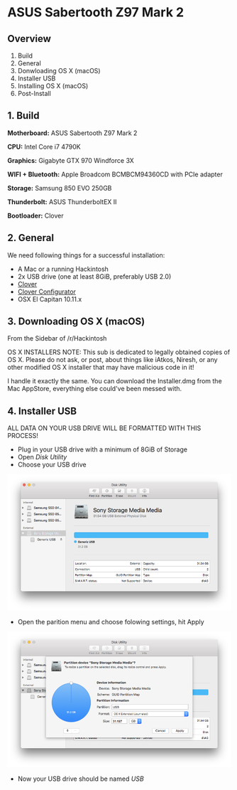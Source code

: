 # ASUS Sabertooth Z97 Mark 2

## Overview

1. Build
2. General
3. Donwloading OS X (macOS)
4. Installer USB
5. Installing OS X (macOS)
6. Post-Install


## 1. Build

**Motherboard:** ASUS Sabertooth Z97 Mark 2

**CPU:** Intel Core i7 4790K

**Graphics:** Gigabyte GTX 970 Windforce 3X

**WIFI + Bluetooth:** Apple Broadcom BCMBCM94360CD with PCIe adapter

**Storage:** Samsung 850 EVO 250GB

**Thunderbolt:** ASUS ThunderboltEX II

**Bootloader:** Clover

## 2. General

We need following things for a successful installation:

* A Mac or a running Hackintosh
* 2x USB drive (one at least 8GiB, preferably USB 2.0)
* [Clover](https://clover-wiki.zetam.org/Home)
* [Clover Configurator](http://mackie100projects.altervista.org)
* OSX El Capitan 10.11.x

## 3. Downloading OS X (macOS)

From the Sidebar of /r/Hackintosh

OS X INSTALLERS NOTE: This sub is dedicated to legally obtained copies of OS X. Please do not ask, or post, about things like iAtkos, Niresh, or any other modified OS X installer that may have malicious code in it!

I handle it exactly the same. You can download the Installer.dmg from the Mac AppStore, everything else could've been messed with.

## 4. Installer USB

ALL DATA ON YOUR USB DRIVE WILL BE FORMATTED WITH THIS PROCESS!

* Plug in your USB drive with a minimum of 8GiB of Storage
* Open _Disk Utility_
* Choose your USB drive

![USB Stick](https://raw.githubusercontent.com/toshmatik/toshtut/master/Resources/Pictures/USB_Stick.png)

* Open the parition menu and choose folowing settings, hit Apply

![Format USB](https://raw.githubusercontent.com/toshmatik/toshtut/master/Resources/Pictures/Format_USB.png)

* Now your USB drive should be named _USB_
